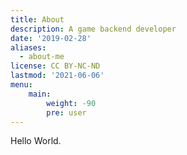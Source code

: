 ```yaml
---
title: About
description: A game backend developer
date: '2019-02-28'
aliases:
  - about-me
license: CC BY-NC-ND
lastmod: '2021-06-06'
menu:
    main: 
        weight: -90
        pre: user
---
```


Hello World.